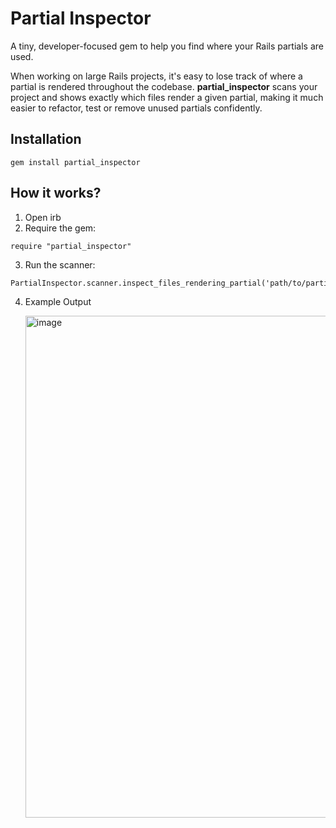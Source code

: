 # Partial Inspector
A tiny, developer-focused gem to help you find where your Rails partials are used.

When working on large Rails projects, it's easy to lose track of where a partial is rendered throughout the codebase. **partial_inspector** scans your project and shows exactly which files render a given partial, making it much easier to refactor, test or remove unused partials confidently.

## Installation

```
gem install partial_inspector
```


## How it works?
1. Open irb
2. Require the gem:
   
 ```
require "partial_inspector"
  ```
3. Run the scanner:
   
```
PartialInspector.scanner.inspect_files_rendering_partial('path/to/partial')
```
4. Example Output
   
   <img width="803" alt="image" src="https://github.com/user-attachments/assets/9008c2c1-d6ea-4497-945b-1e47823208fc" />

